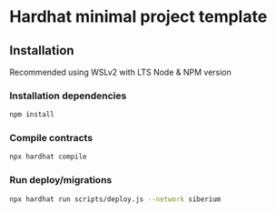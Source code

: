 # Hardhat minimal project template

## Installation

Recommended using WSLv2 with LTS Node & NPM version

### Installation dependencies
```bash
npm install
```
### Compile contracts
```bash
npx hardhat compile
```
### Run deploy/migrations
```bash
npx hardhat run scripts/deploy.js --network siberium
```